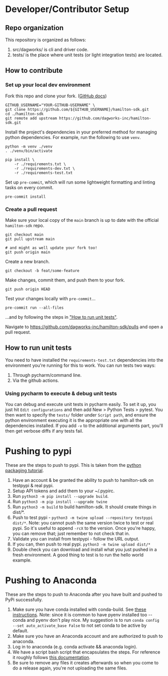 # Developer/Contributor Setup

## Repo organization

This repository is organized as follows:

1. src/dagworks/ is cli and driver code.
2. tests/ is the place where unit tests (or light integration tests) are located.

## How to contribute

### Set up your local dev environment

Fork this repo and clone your fork.
([GitHub docs](https://docs.github.com/en/pull-requests/collaborating-with-pull-requests/working-with-forks/about-forks))

```shell
GITHUB_USERNAME="YOUR-GITHUB-USERNAME" \
git clone https://github.com/${GITHUB_USERNAME}/hamilton-sdk.git
cd ./hamilton-sdk
git remote add upstream https://github.com/dagworks-inc/hamilton-sdk.git
```

Install the project's dependencies in your preferred method for managing python dependencies.
For example, run the following to use `venv`.

```shell
python -m venv ./venv
. ./venv/bin/activate

pip install \
    -r ./requirements.txt \
    -r ./requirements-dev.txt \
    -r ./requirements-test.txt
```

Set up `pre-commit`, which will run some lightweight formatting and linting tasks on every commit.

```shell
pre-commit install
```

### Create a pull request

Make sure your local copy of the `main` branch is up to date with the official `hamilton-sdk` repo.

```shell
git checkout main
git pull upstream main

# and might as well update your fork too!
git push origin main
```

Create a new branch.

```shell
git checkout -b feat/some-feature
```

Make changes, commit them, and push them to your fork.

```shell
git push origin HEAD
```

Test your changes locally with `pre-commit`...

```shell
pre-commit run --all-files
```

...and by following the steps in ["How to run unit tests"](#how-to-run-unit-tests).

Navigate to https://github.com/dagworks-inc/hamilton-sdk/pulls and open a pull request.

## How to run unit tests

You need to have installed the `requirements-test.txt` dependencies into the environment you're
running for this to work. You can run tests two ways:

1. Through pycharm/command line.
2. Via the github actions.

### Using pycharm to execute & debug unit tests

You can debug and execute unit tests in pycharm easily. To set it up, you just hit
`Edit configurations` and then add New > Python Tests > pytest. You then want to specify the
`tests/` folder under `Script path`, and ensure the python environment executing it is the
appropriate one with all the dependencies installed. If you add `-v` to the
additional arguments part, you'll then get verbose diffs if any tests fail.

# Pushing to pypi
These are the steps to push to pypi. This is taken from the
[python packaging tutorial](https://packaging.python.org/tutorials/packaging-projects/#generating-distribution-archives).

1. Have an account & be granted the ability to push to hamilton-sdk on testpypi & real pypi.
2. Setup API tokens and add them to your ~/.pypirc.
3. Run `python3 -m pip install --upgrade build`.
4. Run `python3 -m pip install --upgrade twine`
5. Run `python3 -m build` to build hamilton-sdk. It should create things in dist/*.
6. Push to test pypi - `python3 -m twine upload --repository testpypi dist/*`.
   Note: you cannot push the same version twice to test or real pypi. So it's useful to append `-rcX` to the version.
   Once you're happy, you can remove that; just remember to not check that in.
6. Validate you can install from testpypi - follow the URL output.
7. If you can, then push to real pypi. `python3 -m twine upload dist/*`
8. Double check you can download and install what you just pushed in a fresh environment. A good thing to test is to
   run the hello world example.

# Pushing to Anaconda
These are the steps to push to Anaconda after you have built and pushed to PyPi successfully.

1. Make sure you have conda installed with conda-build. See [these instructions](https://conda.io/projects/conda-build/en/latest/install-conda-build.html).
Note: since it is common to have pyenv installed too -- conda and pyenv don't play nice. My suggestion is to run
`conda config --set auto_activate_base False` to not set conda to be active by default.
3. Make sure you have an Anaconda account and are authorized to push to anaconda.
4. Log in to anaconda (e.g. conda activate && anaconda login).
5. We have a script bash script that encapsulates the steps. For reference
it roughly follows [this documentation](https://conda.io/projects/conda-build/en/latest/user-guide/tutorials/build-pkgs-skeleton.html).
6. Be sure to remove any files it creates afterwards so when you come to do a release again, you're not uploading the
same files.
